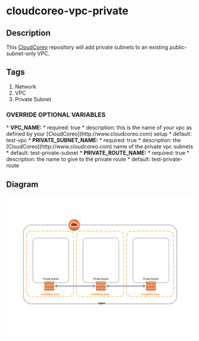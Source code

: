cloudcoreo-vpc-private
======================

## Description
This [CloudCoreo](http://www.cloudcoreo.com) repository will add private subnets to an existing public-subnet-only VPC.

## Tags
1. Network
1. VPC
1. Private Subnet

<h3>OVERRIDE OPTIONAL VARIABLES</h3>
* <b>VPC_NAME:</b>
  * required: true
  * description: this is the name of your vpc as defined by your [CloudCoreo](http://www.cloudcoreo.com) setup
  * default: test-vpc
* <b>PRIVATE_SUBNET_NAME:</b>
  * required: true
  * description: the [CloudCoreo](http://www.cloudcoreo.com) name of the private vpc subnets
  * default: test-private-subnet
* <b>PRIVATE_ROUTE_NAME:</b>
  * required: true
  * description: the name to give to the private route
  * default: test-private-route

## Diagram
![alt text](https://raw.githubusercontent.com/CloudCoreo/vpc-private-only/master/images/vpc-private-only.png "Private VPC across 3 subnets")

